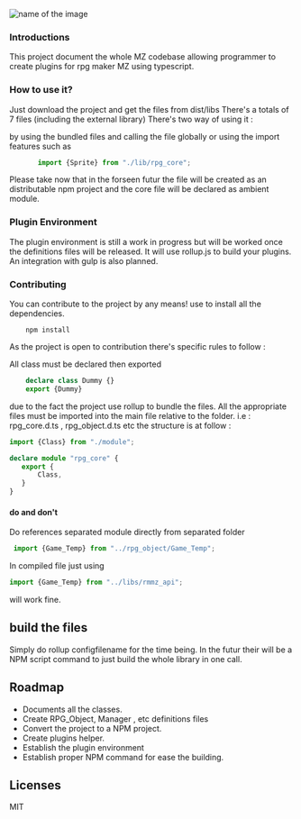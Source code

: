 ![name of the image](https://github.com/niokasgami/Rpg-Maker-MZ-Typescript/blob/master/typescript.jpg)

### Introductions
This project document the whole MZ codebase allowing programmer to create plugins for rpg maker MZ using typescript.

### How to use it?
Just download the project and get the files from dist/libs 
There's a totals of 7 files (including the external library)
There's two way of using it : 

 by using the bundled files and calling the file globally or using the import features such as 
 ```js
        import {Sprite} from "./lib/rpg_core";
 ```
 
 Please take now that in the forseen futur the file will be created as an distributable npm project and the core file will be declared as ambient module.

 ### Plugin Environment
 The plugin environment is still a work in progress but will be worked once the definitions files will be released. It will use rollup.js to build your plugins. An integration with gulp is also planned.

 ### Contributing
You can contribute to the project by any means! 
use to install all the dependencies.
```npm
    npm install 
 ```
As the project is open to contribution there's specific rules to follow : 

All class must be declared then exported 
 ```ts
     declare class Dummy {} 
     export {Dummy}
 ```
 due to the fact the project use rollup to bundle the files.
 All the appropriate files must be imported into the main file relative to the folder.
 i.e : rpg_core.d.ts , rpg_object.d.ts etc
 the structure is at follow : 
 ```ts
 import {Class} from "./module";

declare module "rpg_core" {
    export {
        Class,
    }
}
 ```
#### do and don't 

Do references separated module directly from separated folder
```ts 
 import {Game_Temp} from "../rpg_object/Game_Temp";
 ```
 In compiled file just using 
 ```ts 
 import {Game_Temp} from "../libs/rmmz_api";
 ```
 will work fine. 

## build the files 
Simply do rollup configfilename for the time being. In the futur their will be a NPM script command to just build the whole library in one call.

## Roadmap
 * Documents all the classes.
 * Create RPG_Object, Manager , etc definitions files
 * Convert the project to a NPM project.
 * Create plugins helper.
 * Establish the plugin environment
 * Establish proper NPM command for ease the building.
 
## Licenses 
MIT

